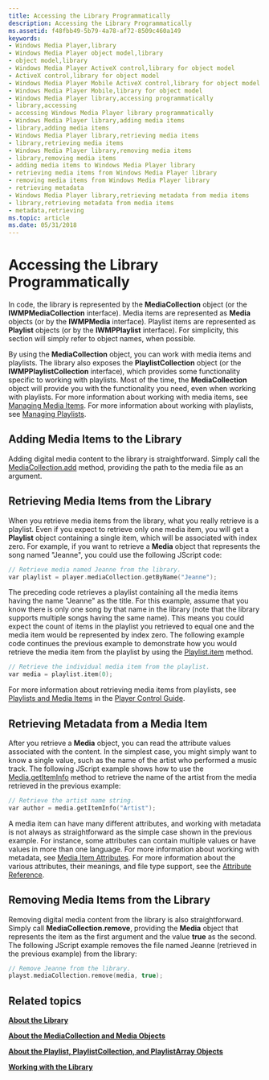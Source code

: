 ```yaml
---
title: Accessing the Library Programmatically
description: Accessing the Library Programmatically
ms.assetid: f48fbb49-5b79-4a78-af72-8509c460a149
keywords:
- Windows Media Player,library
- Windows Media Player object model,library
- object model,library
- Windows Media Player ActiveX control,library for object model
- ActiveX control,library for object model
- Windows Media Player Mobile ActiveX control,library for object model
- Windows Media Player Mobile,library for object model
- Windows Media Player library,accessing programmatically
- library,accessing
- accessing Windows Media Player library programmatically
- Windows Media Player library,adding media items
- library,adding media items
- Windows Media Player library,retrieving media items
- library,retrieving media items
- Windows Media Player library,removing media items
- library,removing media items
- adding media items to Windows Media Player library
- retrieving media items from Windows Media Player library
- removing media items from Windows Media Player library
- retrieving metadata
- Windows Media Player library,retrieving metadata from media items
- library,retrieving metadata from media items
- metadata,retrieving
ms.topic: article
ms.date: 05/31/2018
---
```


# Accessing the Library Programmatically

In code, the library is represented by the **MediaCollection** object (or the **IWMPMediaCollection** interface). Media items are represented as **Media** objects (or by the **IWMPMedia** interface). Playlist items are represented as **Playlist** objects (or by the **IWMPPlaylist** interface). For simplicity, this section will simply refer to object names, when possible.

By using the **MediaCollection** object, you can work with media items and playlists. The library also exposes the **PlaylistCollection** object (or the **IWMPPlaylistCollection** interface), which provides some functionality specific to working with playlists. Most of the time, the **MediaCollection** object will provide you with the functionality you need, even when working with playlists. For more information about working with media items, see [Managing Media Items](managing-media-items.md). For more information about working with playlists, see [Managing Playlists](managing-playlists.md).

## Adding Media Items to the Library

Adding digital media content to the library is straightforward. Simply call the [MediaCollection.add](mediacollection-add.md) method, providing the path to the media file as an argument.

## Retrieving Media Items from the Library

When you retrieve media items from the library, what you really retrieve is a playlist. Even if you expect to retrieve only one media item, you will get a **Playlist** object containing a single item, which will be associated with index zero. For example, if you want to retrieve a **Media** object that represents the song named "Jeanne", you could use the following JScript code:


```C++
// Retrieve media named Jeanne from the library.
var playlist = player.mediaCollection.getByName("Jeanne");

```



The preceding code retrieves a playlist containing all the media items having the name "Jeanne" as the title. For this example, assume that you know there is only one song by that name in the library (note that the library supports multiple songs having the same name). This means you could expect the count of items in the playlist you retrieved to equal one and the media item would be represented by index zero. The following example code continues the previous example to demonstrate how you would retrieve the media item from the playlist by using the [Playlist.item](playlist-item.md) method.


```C++
// Retrieve the individual media item from the playlist.
var media = playlist.item(0);

```



For more information about retrieving media items from playlists, see [Playlists and Media Items](playlists-and-media-items.md) in the [Player Control Guide](player-control-guide.md).

## Retrieving Metadata from a Media Item

After you retrieve a **Media** object, you can read the attribute values associated with the content. In the simplest case, you might simply want to know a single value, such as the name of the artist who performed a music track. The following JScript example shows how to use the [Media.getItemInfo](media-getiteminfo.md) method to retrieve the name of the artist from the media retrieved in the previous example:


```C++
// Retrieve the artist name string.
var author = media.getItemInfo("Artist");

```



A media item can have many different attributes, and working with metadata is not always as straightforward as the simple case shown in the previous example. For instance, some attributes can contain multiple values or have values in more than one language. For more information about working with metadata, see [Media Item Attributes](media-item-attributes.md). For more information about the various attributes, their meanings, and file type support, see the [Attribute Reference](attribute-reference.md).

## Removing Media Items from the Library

Removing digital media content from the library is also straightforward. Simply call **MediaCollection.remove**, providing the **Media** object that represents the item as the first argument and the value **true** as the second. The following JScript example removes the file named Jeanne (retrieved in the previous example) from the library:


```C++
// Remove Jeanne from the library.
playst.mediaCollection.remove(media, true);

```



## Related topics

<dl> <dt>

[**About the Library**](about-the-library.md)
</dt> <dt>

[**About the MediaCollection and Media Objects**](about-the-mediacollection-and-media-objects.md)
</dt> <dt>

[**About the Playlist, PlaylistCollection, and PlaylistArray Objects**](about-the-playlist--playlistcollection--and-playlistarray-objects.md)
</dt> <dt>

[**Working with the Library**](working-with-the-library.md)
</dt> </dl>

 

 




